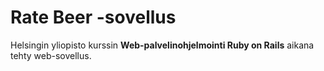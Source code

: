 # Rate Beer -sovellus
Helsingin yliopisto kurssin **Web-palvelinohjelmointi Ruby on Rails** aikana tehty web-sovellus.
